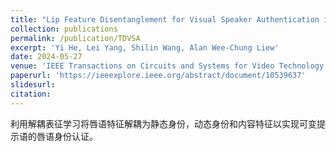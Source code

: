 ```yaml
---
title: "Lip Feature Disentanglement for Visual Speaker Authentication in Natural Scenes"
collection: publications
permalink: /publication/TDVSA
excerpt: 'Yi He, Lei Yang, Shilin Wang, Alan Wee-Chung Liew'
date: 2024-05-27
venue: 'IEEE Transactions on Circuits and Systems for Video Technology'
paperurl: 'https://ieeexplore.ieee.org/abstract/document/10539637'
slidesurl: 
citation: 
---
```


利用解耦表征学习将唇语特征解耦为静态身份，动态身份和内容特征以实现可变提示语的唇语身份认证。
